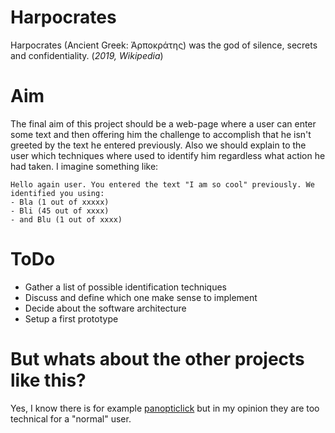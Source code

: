 # Harpocrates
Harpocrates (Ancient Greek: Ἁρποκράτης) was the god of silence, secrets and confidentiality. (_2019, Wikipedia_)

# Aim
The final aim of this project should be a web-page where a user can enter some text and then offering him the challenge to 
accomplish that he isn't greeted by the text he entered previously. Also we should explain to the user which techniques where
used to identify him regardless what action he had taken. I imagine something like:  
```
Hello again user. You entered the text "I am so cool" previously. We identified you using:
- Bla (1 out of xxxxx)
- Bli (45 out of xxxx)
- and Blu (1 out of xxxx)
```

# ToDo
- Gather a list of possible identification techniques
- Discuss and define which one make sense to implement
- Decide about the software architecture
- Setup a first prototype

# But whats about the other projects like this?
Yes, I know there is for example [panopticlick](https://panopticlick.eff.org/) but in my opinion they are too technical for a
"normal" user.

